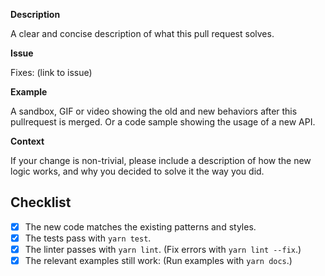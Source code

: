**Description**

A clear and concise description of what this pull request solves.

**Issue**

Fixes: (link to issue)

**Example**

A sandbox, GIF or video showing the old and new behaviors after this
pullrequest is merged. Or a code sample showing the usage of a new API.

**Context**

If your change is non-trivial, please include a description of how the
new logic works, and why you decided to solve it the way you did.

## Checklist

- [x] The new code matches the existing patterns and styles.
- [x] The tests pass with `yarn test`.
- [x] The linter passes with `yarn lint`. (Fix errors with `yarn lint
      --fix`.)
- [x] The relevant examples still work: (Run examples with `yarn docs`.)

<!--

If your answer is yes to any of these, please make sure to include it in
your PR.

Maintainers: Please tag your pull request with at least one of the following:
`["cleanup", "BREAKING CHANGE", "feature request", "bug", "documentation", "maintenance", "dependencies", "other"]`

-->
